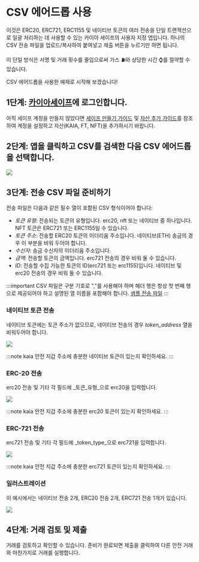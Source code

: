 # CSV 에어드롭 사용

이것은 ERC20, ERC721, ERC1155 및 네이티브 토큰의 여러 전송을 단일 트랜잭션으로 일괄 처리하는 데 사용할 수 있는 카이아 세이프의 사용자 지정 앱입니다. 하나의 CSV 전송 파일을 업로드/복사하여 붙여넣고 제출 버튼을 누르기만 하면 됩니다.

이 단일 방식은 서명 및 거래 횟수를 줄임으로써 가스 ⛽와 상당한 시간 ⌚를 절약할 수 있습니다.

CSV 에어드롭을 사용한 예제로 시작해 보겠습니다!

## 1단계: [카이아세이프](https://safe.kaia.io/)에 로그인합니다. <a id="login-kaiasafe"></a>

아직 세이프 계정을 만들지 않았다면 [세이프 만들기 가이드](./use-kaia-safe.md#create-a-safe) 및 [자산 추가 가이드](./use-kaia-safe.md#add-assets)를 참조하여 계정을 설정하고 자산(KAIA, FT, NFT)을 추가하시기 바랍니다.

## 2단계: 앱을 클릭하고 CSV를 검색한 다음 CSV 에어드롭을 선택합니다. <a id="search-CSV-airdrop"></a>

![](/img/build/tools/kaia-safe/search-csv-app.png)

## 3단계: 전송 CSV 파일 준비하기 <a id="prepare-CSV-airdrop"></a>

전송 파일은 다음과 같은 필수 열이 포함된 CSV 형식이어야 합니다:

- _토큰 유형_: 전송되는 토큰의 유형입니다. erc20, nft 또는 네이티브 중 하나입니다. NFT 토큰은 ERC721 또는 ERC1155일 수 있습니다.
- _토큰 주소_: 전송할 ERC20 토큰의 이더리움 주소입니다. 네이티브(ETH) 송금의 경우 이 부분을 비워 두어야 합니다.
- _수신자_: 송금 수신자의 이더리움 주소입니다.
- _금액_: 전송할 토큰의 금액입니다. erc721 전송의 경우 비워 둘 수 있습니다.
- _ID_: 전송할 수집 가능한 토큰의 ID(erc721 또는 erc1155)입니다. 네이티브 및 erc20 전송의 경우 비워 둘 수 있습니다.

:::important
CSV 파일은 구분 기호로 ","를 사용해야 하며 헤더 행은 항상 첫 번째 행으로 제공되어야 하고 설명된 열 이름을 포함해야 합니다.
[샘플 전송 파일](https://ipfs.io/ipfs/bafybeiesr6b3cm76ofcm2joukgdtuyva3niftmbpbb4sgxsa3qwsenv3lu/sample.csv)
:::

### 네이티브 토큰 전송 <a id="native-token-trnasfers"></a>

네이티브 토큰에는 토큰 주소가 없으므로, 네이티브 전송의 경우 _token_address_ 열을 비워두어야 합니다.

![](/img/build/tools/kaia-safe/native-csv-app.png)

:::note
kaia 안전 지갑 주소에 충분한 네이티브 토큰이 있는지 확인하세요.
:::

### ERC-20 전송 <a id="erc20-trnasfers"></a>

erc20 전송 및 기타 각 필드에 _토큰_유형_으로 erc20을 입력합니다.

![](/img/build/tools/kaia-safe/erc20-csv-app.png)

:::note
kaia 안전 지갑 주소에 충분한 erc20 토큰이 있는지 확인하세요.
:::

### ERC-721 전송 <a id="erc721-transfers"></a>

erc721 전송 및 기타 각 필드에 _token_type_으로 erc721을 입력합니다.

![](/img/build/tools/kaia-safe/erc721-csv-app.png)

:::note
kaia 안전 지갑 주소에 충분한 erc721 토큰이 있는지 확인하세요.
:::

### 일러스트레이션 <a id="illustration"></a>

이 예시에서는 네이티브 전송 2개, ERC20 전송 2개, ERC721 전송 1개가 있습니다.

![](/img/build/tools/kaia-safe/rs-csv-app.png)

## 4단계: 거래 검토 및 제출 <a id="review-submit-transaction"></a>

거래를 검토하고 확인할 수 있습니다. 준비가 완료되면 제출을 클릭하여 다른 안전 거래와 마찬가지로 거래를 실행합니다.
